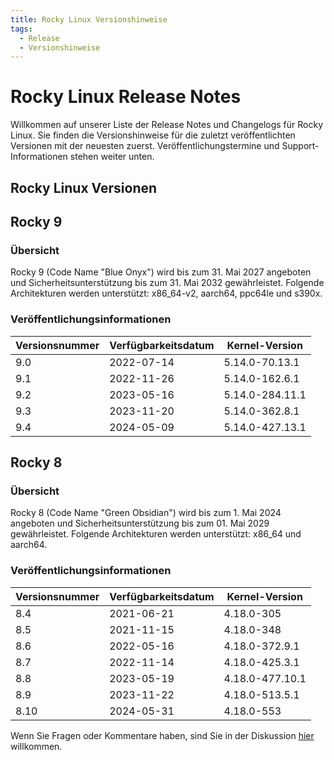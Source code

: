 ```yaml
---
title: Rocky Linux Versionshinweise
tags:
  - Release
  - Versionshinweise
---
```


# Rocky Linux Release Notes

Willkommen auf unserer Liste der Release Notes und Changelogs für Rocky Linux. Sie finden die Versionshinweise für die zuletzt veröffentlichten Versionen mit der neuesten zuerst. Veröffentlichungstermine und Support-Informationen stehen weiter unten.

## Rocky Linux Versionen

## Rocky 9

### Übersicht

Rocky 9 (Code Name "Blue Onyx") wird bis zum 31. Mai 2027 angeboten und Sicherheitsunterstützung bis zum 31. Mai 2032 gewährleistet. Folgende Architekturen werden unterstützt: x86_64-v2, aarch64, ppc64le und s390x.

### Veröffentlichungsinformationen

| Versionsnummer | Verfügbarkeitsdatum | Kernel-Version  |
| -------------- | ------------------- | --------------- |
| 9.0            | 2022-07-14          | 5.14.0-70.13.1  |
| 9.1            | 2022-11-26          | 5.14.0-162.6.1  |
| 9.2            | 2023-05-16          | 5.14.0-284.11.1 |
| 9.3            | 2023-11-20          | 5.14.0-362.8.1  |
| 9.4            | 2024-05-09          | 5.14.0-427.13.1 |

## Rocky 8

### Übersicht

Rocky 8 (Code Name "Green Obsidian") wird bis zum 1. Mai 2024 angeboten und Sicherheitsunterstützung bis zum 01. Mai 2029 gewährleistet. Folgende Architekturen werden unterstützt: x86_64 und aarch64.

### Veröffentlichungsinformationen

| Versionsnummer | Verfügbarkeitsdatum | Kernel-Version  |
| -------------- | ------------------- | --------------- |
| 8.4            | 2021-06-21          | 4.18.0-305      |
| 8.5            | 2021-11-15          | 4.18.0-348      |
| 8.6            | 2022-05-16          | 4.18.0-372.9.1  |
| 8.7            | 2022-11-14          | 4.18.0-425.3.1  |
| 8.8            | 2023-05-19          | 4.18.0-477.10.1 |
| 8.9            | 2023-11-22          | 4.18.0-513.5.1  |
| 8.10           | 2024-05-31          | 4.18.0-553      |

Wenn Sie Fragen oder Kommentare haben, sind Sie in der Diskussion [hier](https://chat.rockylinux.org/rocky-linux/channels/documentation) willkommen.
